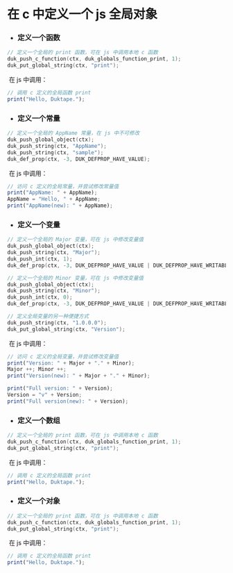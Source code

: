 # 在 c 中定义一个 js 全局对象

- ### 定义一个函数

```c
// 定义一个全局的 print 函数，可在 js 中调用本地 c 函数
duk_push_c_function(ctx, duk_globals_function_print, 1);
duk_put_global_string(ctx, "print");
```
​	在 js 中调用：
```javascript
// 调用 c 定义的全局函数 print
print("Hello, Duktape.");
```

- ### 定义一个常量

```c
// 定义一个全局的 AppName 常量，在 js 中不可修改
duk_push_global_object(ctx);
duk_push_string(ctx, "AppName");
duk_push_string(ctx, "sample");
duk_def_prop(ctx, -3, DUK_DEFPROP_HAVE_VALUE);
```
​	在 js 中调用：
```javascript
// 访问 c 定义的全局常量，并尝试修改常量值
print("AppName: " + AppName);
AppName = "Hello, " + AppName;
print("AppName(new): " + AppName);
```

- ### 定义一个变量
```c
// 定义一个全局的 Major 变量，可在 js 中修改变量值
duk_push_global_object(ctx);
duk_push_string(ctx, "Major");
duk_push_int(ctx, 1);
duk_def_prop(ctx, -3, DUK_DEFPROP_HAVE_VALUE | DUK_DEFPROP_HAVE_WRITABLE | DUK_DEFPROP_WRITABLE);

// 定义一个全局的 Minor 变量，可在 js 中修改变量值
duk_push_global_object(ctx);
duk_push_string(ctx, "Minor");
duk_push_int(ctx, 0);
duk_def_prop(ctx, -3, DUK_DEFPROP_HAVE_VALUE | DUK_DEFPROP_HAVE_WRITABLE | DUK_DEFPROP_WRITABLE);

// 定义全局变量的另一种便捷方式
duk_push_string(ctx, "1.0.0.0");
duk_put_global_string(ctx, "Version");
```
​	在 js 中调用：
```javascript
// 访问 c 定义的全局变量，并尝试修改变量值
print("Version: " + Major + "." + Minor);
Major ++; Minor ++;
print("Version(new): " + Major + "." + Minor);

print("Full version: " + Version);
Version = "v" + Version;
print("Full version(new): " + Version);
```

- ### 定义一个数组
```c
// 定义一个全局的 print 函数，可在 js 中调用本地 c 函数
duk_push_c_function(ctx, duk_globals_function_print, 1);
duk_put_global_string(ctx, "print");
```
​	在 js 中调用：
```javascript
// 调用 c 定义的全局函数 print
print("Hello, Duktape.");
```

- ### 定义一个对象
```c
// 定义一个全局的 print 函数，可在 js 中调用本地 c 函数
duk_push_c_function(ctx, duk_globals_function_print, 1);
duk_put_global_string(ctx, "print");
```
​	在 js 中调用：
```javascript
// 调用 c 定义的全局函数 print
print("Hello, Duktape.");
```

  
